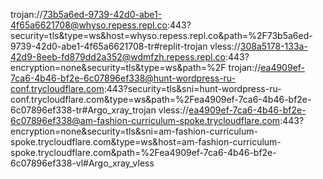 trojan://73b5a6ed-9739-42d0-abe1-4f65a6621708@whyso.repess.repl.co:443?security=tls&type=ws&host=whyso.repess.repl.co&path=%2F73b5a6ed-9739-42d0-abe1-4f65a6621708-tr#replit-trojan
vless://308a5178-133a-42d9-8eeb-fd879dd2a352@wdmfzh.repess.repl.co:443?encryption=none&security=tls&type=ws&path=%2F
trojan://ea4909ef-7ca6-4b46-bf2e-6c07896ef338@hunt-wordpress-ru-conf.trycloudflare.com:443?security=tls&sni=hunt-wordpress-ru-conf.trycloudflare.com&type=ws&path=%2Fea4909ef-7ca6-4b46-bf2e-6c07896ef338-tr#Argo_xray_trojan
vless://ea4909ef-7ca6-4b46-bf2e-6c07896ef338@am-fashion-curriculum-spoke.trycloudflare.com:443?encryption=none&security=tls&sni=am-fashion-curriculum-spoke.trycloudflare.com&type=ws&host=am-fashion-curriculum-spoke.trycloudflare.com&path=%2Fea4909ef-7ca6-4b46-bf2e-6c07896ef338-vl#Argo_xray_vless
